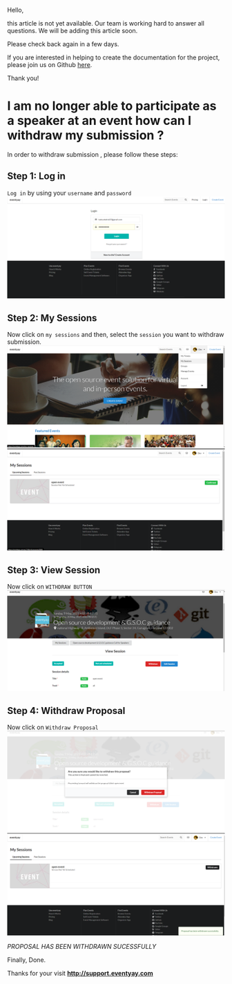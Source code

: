 Hello, 

this article is not yet available. Our team is working hard to answer all questions. We will be adding this article soon. 

Please check back again in a few days.

If you are interested in helping to create the documentation for the project, please join us on Github [here](https://github.com/fossasia/support.eventyay.com).

Thank you!

# I am no longer able to participate as a speaker at an event how can I withdraw my submission ?
In order to withdraw submission , please follow these steps:

## Step 1: Log in
`Log in` by using your `username` and `password`
![login page](/images/I-am-no-longer-able-to-participate-as-a-speaker-at-an-event-how-can-I-withdraw-my-submission-1.png)

## Step 2: My Sessions
Now click on `my sessions` and then, select the `session` you want to withdraw submission.
![my sessions](/images/I-am-no-longer-able-to-participate-as-a-speaker-at-an-event-how-can-I-withdraw-my-submission-2.png)
![my sessions](/images/I-am-no-longer-able-to-participate-as-a-speaker-at-an-event-how-can-I-withdraw-my-submission-3.png)

## Step 3: View Session
Now click on `WITHDRAW BUTTON`
![view session](/images/I-am-no-longer-able-to-participate-as-a-speaker-at-an-event-how-can-I-withdraw-my-submission-04.png)

## Step 4: Withdraw Proposal
Now click on `Withdraw Proposal`
![withdraw](/images/I-am-no-longer-able-to-participate-as-a-speaker-at-an-event-how-can-I-withdraw-my-submission-05.png)
![withdraw](/images/I-am-no-longer-able-to-participate-as-a-speaker-at-an-event-how-can-I-withdraw-my-submission-6.png)

*PROPOSAL HAS BEEN WITHDRAWN SUCESSFULLY*

Finally, Done.

Thanks for your visit **http://support.eventyay.com**
